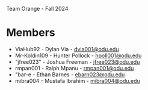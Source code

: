 Team Orange - Fall 2024

# Members

  - ViaHub92 - Dylan Via - dvia001@odu.edu
  - Mr-Koldin109 - Hunter Pollock - hpoll001@odu.edu
  - "jfree023" - Joshua Freeman - jfree023@odu.edu
  - rmpan001 - Ralph Mpanu - rmpan001@odu.edu
  - "bar-e - Ethan Barnes - ebarn023@odu.edu
  - mibra004 - Mustafa Ibrahim - mibra004@odu.edu
